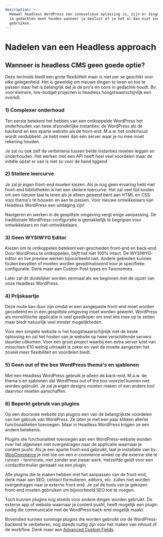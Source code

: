 ```yaml
---
description: >-
  Hoewel headless WordPress een innovatieve oplossing is, zijn er dingen die je
  in gedachten moet houden wanneer je besluit of je het al dan niet zou
  gebruiken.
---
```


# Nadelen van een Headless approach

## Wanneer is headless CMS geen goede optie?

Deze techniek biedt een grote flexibiliteit maar is niet per se geschikt voor elke gelegenheid. Het is geweldig om nieuwe dingen te leren en toe te passen maar het is belangrijk dat je de pro's en cons in gedachte houdt. Bv. voor kleinere, low-budget projecten is headless hoogstwaarschijnlijk een overkill.

### 1\) Complexer onderhoud

Ten eerste betekent het hebben van een ontkoppelde WordPress het onderhouden van twee afzonderlijke instanties: de WordPress als de backend en een aparte website als de front-end. M.a.w. het onderhoud wordt verdubbeld. Je hebt meer dan één server waar je nu mee moet rekening houden.

Je zal nu ook zelf de verbintenis tussen beide instanties moeten leggen en onderhouden. Het werken met een API heeft heel veel voordelen maar de initiële opzet er van is niet zo voor de hand liggend.

### 2\) Steilere leercurve

Je zal je eigen front-end moeten kiezen. Als je nog geen ervaring hebt met front-end bibliotheken is het een steilere leercurve. Het zal veel tijd kosten om een ​​nieuwe taal te leren als je alleen gewend bent aan HTML en CSS voor thema's te bouwen en aan te passen. Voor nieuwe ontwikkelaars kan Headless WordPress een uitdaging zijn!

Navigeren en werken in de gesplitste omgeving vergt enige aanpassing. De traditionele WordPress-configuratie is gemakkelijk te begrijpen voor ontwikkelaars en niet-ontwikkelaars.

### 3\) Geen WYSIWYG Editor

Kiezen om te ontkoppelen betekent een gescheiden front-end en back-end. Door WordPress te ontkoppelen, blijft het niet 100% intact. De WYSIWYG-editor en live preview werken bijvoorbeeld niet. Andere gebieden kunnen fouten bevatten of moeten worden geoptimaliseerd voor je specifieke configuratie. Denk maar aan Custom Post types en Taxonomies.

Later zal dit duidelijker worden eenmaal als we beginnen met de opzet van onze Headless WordPress.

### 4\) Prijskaartje

Deze route kan duur zijn omdat er een aangepaste front-end moet worden gecodeerd en in een gesplitste omgeving moet worden gewerkt. WordPress als monolitische applicatie is veel goedkoper om snel iets mee op te zetten maar biedt natuurlijk veel minder mogelijkheden.

Voor een simpele website is het hoogstwaarschijnlijk niet de beste oplossing en zal het hosten van je website op twee verschillende servers duurder uitkomen. Voor een groot project waarbij een extra server kost van misschien €10 weinig uitmaakt is zeker en vast de moeite aangezien het zoveel meer flexibiliteit en voordelen biedt.

### 5\) Geen out of the box WordPress thema's en sjablonen

Met een Headless WordPress gebruik je alleen de back-end. M.a.w. de thema's en sjablonen dat WordPress out of the box voorziet kunnen niet worden gebruikt. Je zal je eigen designs moeten maken of een andere tool daarvoor moeten aanschaffen.

### 6\) Beperkt gebruik van plugins

Op een doorsnee website zijn plugins een van de belangrijkste voordelen van het gebruik van WordPress. Ze laten je met een paar klikken allerlei functionaliteiten toevoegen. Maar in Headless WordPress krijgen ze een andere betekenis.

Plugins die functionaliteit toevoegen aan een WordPress-website worden over het algemeen niet overgedragen naar de applicatie waarnaar je content pusht. Als je een aparte front-end gebruikt, laat je installatie van bv. [WooCommerce](https://woocommerce.com/?utm_source=google&utm_medium=cpc&utm_campaign=acquisition_search_brand_row&utm_term=woocommerce&utm_content=woocommerce&gclid=EAIaIQobChMI8-OQ1dXK6wIVBbp3Ch1ewgwAEAAYASAAEgLU4vD_BwE) je niet toe om een e-commerce ​​winkel op die externe site te runnen - tenminste, niet zonder wat zwaar werk. Hetzelfde geldt voor een contactformulier gemaakt via een plugin.

Alle plugins die te maken hebben met het aanpassen van de front-end, denk maar aan SEO, contact formulieren, editors, etc. zullen niet worden overgedragen naar je externe front-end. Je zal de tools van je gekozen front-end moeten gebruiken om bijvoorbeeld SEO toe te voegen.

Toch kunnen plugins nog steeds voor andere dingen worden gebruikt. De externe app of website waarnaar je content pusht, heeft mogelijk een plugin nodig die communicatie met de WordPress back-end mogelijk maakt.

Bovendien kunnen sommige plugins die worden gebruikt om de WordPress-backend te verbeteren, nog steeds nuttig zijn voor het maken van inhoud of de workflow. Denk maar aan [Advanced Custom Fields](https://www.advancedcustomfields.com/).

